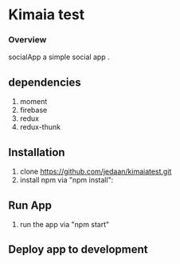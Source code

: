 # Kimaia test

### **Overview**
socialApp a simple social app .

## dependencies
1. moment
2. firebase
3. redux
4. redux-thunk

## Installation
1. clone https://github.com/jedaan/kimaiatest.git
2. install npm via "npm install":

## Run App
1. run the app via "npm start"

## Deploy app to development

